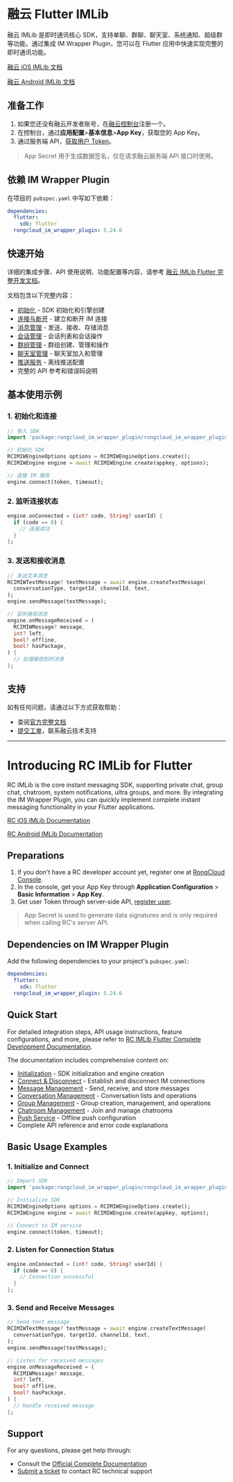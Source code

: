 # 融云 Flutter IMLib

融云 IMLib 是即时通讯核心 SDK，支持单聊、群聊、聊天室、系统通知、超级群等功能。通过集成 IM Wrapper Plugin，您可以在 Flutter 应用中快速实现完整的即时通讯功能。

[融云 iOS IMLib 文档](https://docs.rongcloud.cn/ios-imlib)

[融云 Android IMLib 文档](https://docs.rongcloud.cn/android-imlib)

## 准备工作

1. 如果您还没有融云开发者账号，在[融云控制台](https://console.rongcloud.cn/)注册一个。
2. 在控制台，通过**应用配置**>**基本信息**>**App Key**，获取您的 App Key。
3. 通过服务端 API，[获取用户 Token](https://docs.rongcloud.cn/platform-chat-api/user/register)。

> App Secret 用于生成数据签名，仅在请求融云服务端 API 接口时使用。

## 依赖 IM Wrapper Plugin

在项目的 `pubspec.yaml` 中写如下依赖：

```yaml
dependencies:
  flutter:
    sdk: flutter
  rongcloud_im_wrapper_plugin: 5.24.6
```

## 快速开始

详细的集成步骤、API 使用说明、功能配置等内容，请参考 [融云 IMLib Flutter 完整开发文档](https://docs.rongcloud.cn/flutter-imlib)。

文档包含以下完整内容：
- [初始化](https://docs.rongcloud.cn/flutter-imlib/init) - SDK 初始化和引擎创建
- [连接与断开](https://docs.rongcloud.cn/flutter-imlib/connect) - 建立和断开 IM 连接
- [消息管理](https://docs.rongcloud.cn/flutter-imlib/message) - 发送、接收、存储消息
- [会话管理](https://docs.rongcloud.cn/flutter-imlib/conversation) - 会话列表和会话操作
- [群组管理](https://docs.rongcloud.cn/flutter-imlib/group) - 群组创建、管理和操作
- [聊天室管理](https://docs.rongcloud.cn/flutter-imlib/chatroom) - 聊天室加入和管理
- [推送服务](https://docs.rongcloud.cn/flutter-imlib/push) - 离线推送配置
- 完整的 API 参考和错误码说明

## 基本使用示例

### 1. 初始化和连接
```dart
// 导入 SDK
import 'package:rongcloud_im_wrapper_plugin/rongcloud_im_wrapper_plugin.dart';

// 初始化 SDK
RCIMIWEngineOptions options = RCIMIWEngineOptions.create();
RCIMIWEngine engine = await RCIMIWEngine.create(appkey, options);

// 连接 IM 服务
engine.connect(token, timeout);
```

### 2. 监听连接状态
```dart
engine.onConnected = (int? code, String? userId) {
  if (code == 0) {
    // 连接成功
  }
};
```

### 3. 发送和接收消息
```dart
// 发送文本消息
RCIMIWTextMessage? textMessage = await engine.createTextMessage(
  conversationType, targetId, channelId, text,
);
engine.sendMessage(textMessage);

// 监听接收消息
engine.onMessageReceived = (
  RCIMIWMessage? message,
  int? left,
  bool? offline,
  bool? hasPackage,
) {
  // 处理接收到的消息
};
```

## 支持

如有任何问题，请通过以下方式获取帮助：
- 查阅[官方完整文档](https://docs.rongcloud.cn/flutter-imlib)
- [提交工单](https://console.rongcloud.cn/agile/formwork/ticket/create)，联系融云技术支持

---

# Introducing RC IMLib for Flutter

RC IMLib is the core instant messaging SDK, supporting private chat, group chat, chatroom, system notifications, ultra groups, and more. By integrating the IM Wrapper Plugin, you can quickly implement complete instant messaging functionality in your Flutter applications.

[RC iOS IMLib Documentation](https://docs.rongcloud.io/ios-imlib)

[RC Android IMLib Documentation](https://docs.rongcloud.io/android-imlib)

## Preparations

1. If you don't have a RC developer account yet, register one at [RongCloud Console](https://console.rongcloud.io/).
2. In the console, get your App Key through **Application Configuration** > **Basic Information** > **App Key**.
3. Get user Token through server-side API, [register user](https://docs.rongcloud.io/platform-chat-api/user/register).

> App Secret is used to generate data signatures and is only required when calling RC's server API.

## Dependencies on IM Wrapper Plugin

Add the following dependencies to your project's `pubspec.yaml`:

```yaml
dependencies:
  flutter:
    sdk: flutter
  rongcloud_im_wrapper_plugin: 5.24.6
```

## Quick Start

For detailed integration steps, API usage instructions, feature configurations, and more, please refer to [RC IMLib Flutter Complete Development Documentation](https://docs.rongcloud.io/flutter-imlib).

The documentation includes comprehensive content on:
- [Initialization](https://docs.rongcloud.io/flutter-imlib/init) - SDK initialization and engine creation
- [Connect & Disconnect](https://docs.rongcloud.io/flutter-imlib/connect) - Establish and disconnect IM connections
- [Message Management](https://docs.rongcloud.io/flutter-imlib/message) - Send, receive, and store messages
- [Conversation Management](https://docs.rongcloud.io/flutter-imlib/conversation) - Conversation lists and operations
- [Group Management](https://docs.rongcloud.io/flutter-imlib/group) - Group creation, management, and operations
- [Chatroom Management](https://docs.rongcloud.io/flutter-imlib/chatroom) - Join and manage chatrooms
- [Push Service](https://docs.rongcloud.io/flutter-imlib/push) - Offline push configuration
- Complete API reference and error code explanations

## Basic Usage Examples

### 1. Initialize and Connect
```dart
// Import SDK
import 'package:rongcloud_im_wrapper_plugin/rongcloud_im_wrapper_plugin.dart';

// Initialize SDK
RCIMIWEngineOptions options = RCIMIWEngineOptions.create();
RCIMIWEngine engine = await RCIMIWEngine.create(appkey, options);

// Connect to IM service
engine.connect(token, timeout);
```

### 2. Listen for Connection Status
```dart
engine.onConnected = (int? code, String? userId) {
  if (code == 0) {
    // Connection successful
  }
};
```

### 3. Send and Receive Messages
```dart
// Send text message
RCIMIWTextMessage? textMessage = await engine.createTextMessage(
  conversationType, targetId, channelId, text,
);
engine.sendMessage(textMessage);

// Listen for received messages
engine.onMessageReceived = (
  RCIMIWMessage? message,
  int? left,
  bool? offline,
  bool? hasPackage,
) {
  // Handle received message
};
```

## Support

For any questions, please get help through:
- Consult the [Official Complete Documentation](https://docs.rongcloud.io/flutter-imlib)
- [Submit a ticket](https://console.rongcloud.io/agile/formwork/ticket/create) to contact RC technical support

